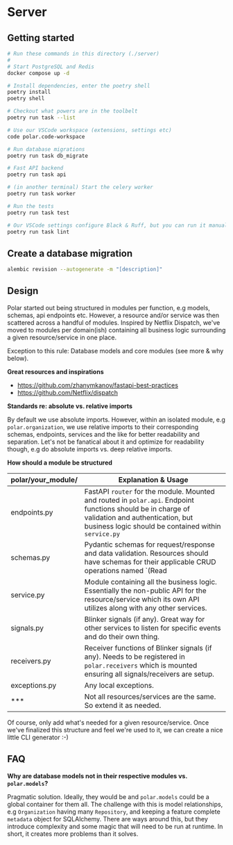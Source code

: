 # Server

## Getting started

```bash
# Run these commands in this directory (./server)
#
# Start PostgreSQL and Redis
docker compose up -d

# Install dependencies, enter the poetry shell
poetry install
poetry shell

# Checkout what powers are in the toolbelt
poetry run task --list

# Use our VSCode workspace (extensions, settings etc)
code polar.code-workspace

# Run database migrations
poetry run task db_migrate

# Fast API backend
poetry run task api

# (in another terminal) Start the celery worker
poetry run task worker

# Run the tests
poetry run task test

# Our VSCode settings configure Black & Ruff, but you can run it manually too
poetry run task lint

```

## Create a database migration

```bash
alembic revision --autogenerate -m "[description]"
```

## Design

Polar started out being structured in modules per function, e.g models, schemas, api endpoints etc. However, a resource and/or service was then scattered across a handful of modules. Inspired by Netflix Dispatch, we've moved to modules per domain(ish) containing all business logic surrounding a given resource/service in one place.

Exception to this rule: Database models and core modules (see more & why below). 



**Great resources and inspirations**

- https://github.com/zhanymkanov/fastapi-best-practices
- https://github.com/Netflix/dispatch



**Standards re: absolute vs. relative imports**

By default we use absolute imports. However, within an isolated module, e.g `polar.organization`, we use relative imports to their corresponding schemas, endpoints, services and the like for better readability and separation. Let's not be fanatical about it and optimize for readability though, e.g do absolute imports vs. deep relative imports.



**How should a module be structured**

| polar/your_module/ | Explanation & Usage                                          |
| --------------- | ------------------------------------------------------------ |
| endpoints.py    | FastAPI `router` for the module. Mounted and routed in `polar.api`. Endpoint functions should be in charge of validation and authentication, but business logic should be contained within `service.py` |
| schemas.py      | Pydantic schemas for request/response and data validation. Resources should have schemas for their applicable CRUD operations named `<Resource>(Read|Create|Update|Delete)` |
| service.py      | Module containing all the business logic. Essentially the non-public API for the resource/service which its own API utilizes along with any other services. |
| signals.py      | Blinker signals (if any). Great way for other services to listen for specific events and do their own thing. |
| receivers.py    | Receiver functions of Blinker signals (if any). Needs to be registered in `polar.receivers` which is mounted ensuring all signals/receivers are setup. |
| exceptions.py   | Any local exceptions.                                        |
| ***             | Not all resources/services are the same. So extend it as needed. |

Of course, only add what's needed for a given resource/service. Once we've finalized this structure and feel we're used to it, we can create a nice little CLI generator :-) 

## FAQ

**Why are database models not in their respective modules vs. `polar.models`?**

Pragmatic solution. Ideally, they would be and `polar.models` could be a global container for them all. The challenge with this is model relationships, e.g `Organization` having many `Repository`, and keeping a feature complete `metadata` object for SQLAlchemy. There are ways around this, but they introduce complexity and some magic that will need to be run at runtime. In short, it creates more problems than it solves.
